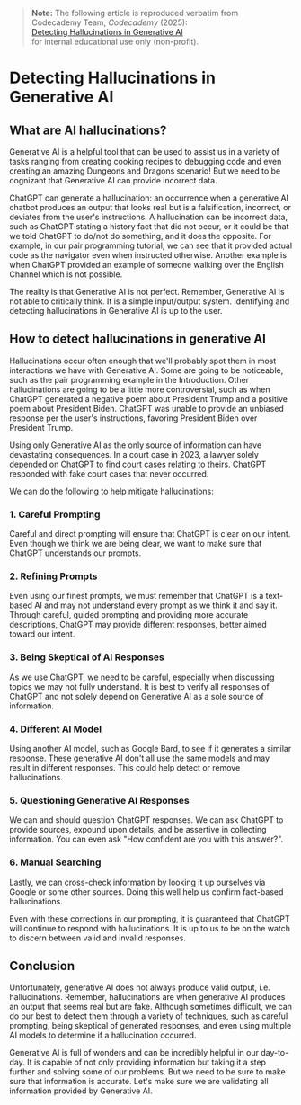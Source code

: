 > **Note:** The following article is reproduced verbatim from  
> Codecademy Team, *Codecademy* (2025):  
> [Detecting Hallucinations in Generative AI](https://www.codecademy.com/article/detecting-hallucinations-in-generative-ai)  
> for internal educational use only (non-profit).

# Detecting Hallucinations in Generative AI

## What are AI hallucinations?

Generative AI is a helpful tool that can be used to assist us in a variety of tasks ranging from creating cooking recipes to debugging code and even creating an amazing Dungeons and Dragons scenario! But we need to be cognizant that Generative AI can provide incorrect data.

ChatGPT can generate a hallucination: an occurrence when a generative AI chatbot produces an output that looks real but is a falsification, incorrect, or deviates from the user's instructions. A hallucination can be incorrect data, such as ChatGPT stating a history fact that did not occur, or it could be that we told ChatGPT to do/not do something, and it does the opposite. For example, in our pair programming tutorial, we can see that it provided actual code as the navigator even when instructed otherwise. Another example is when ChatGPT provided an example of someone walking over the English Channel which is not possible.

The reality is that Generative AI is not perfect. Remember, Generative AI is not able to critically think. It is a simple input/output system. Identifying and detecting hallucinations in Generative AI is up to the user.

## How to detect hallucinations in generative AI

Hallucinations occur often enough that we'll probably spot them in most interactions we have with Generative AI. Some are going to be noticeable, such as the pair programming example in the Introduction. Other hallucinations are going to be a little more controversial, such as when ChatGPT generated a negative poem about President Trump and a positive poem about President Biden. ChatGPT was unable to provide an unbiased response per the user's instructions, favoring President Biden over President Trump.

Using only Generative AI as the only source of information can have devastating consequences. In a court case in 2023, a lawyer solely depended on ChatGPT to find court cases relating to theirs. ChatGPT responded with fake court cases that never occurred.

We can do the following to help mitigate hallucinations:

### 1. Careful Prompting

Careful and direct prompting will ensure that ChatGPT is clear on our intent. Even though we think we are being clear, we want to make sure that ChatGPT understands our prompts.

### 2. Refining Prompts

Even using our finest prompts, we must remember that ChatGPT is a text-based AI and may not understand every prompt as we think it and say it. Through careful, guided prompting and providing more accurate descriptions, ChatGPT may provide different responses, better aimed toward our intent.

### 3. Being Skeptical of AI Responses

As we use ChatGPT, we need to be careful, especially when discussing topics we may not fully understand. It is best to verify all responses of ChatGPT and not solely depend on Generative AI as a sole source of information.

### 4. Different AI Model

Using another AI model, such as Google Bard, to see if it generates a similar response. These generative AI don't all use the same models and may result in different responses. This could help detect or remove hallucinations.

### 5. Questioning Generative AI Responses

We can and should question ChatGPT responses. We can ask ChatGPT to provide sources, expound upon details, and be assertive in collecting information. You can even ask "How confident are you with this answer?".

### 6. Manual Searching

Lastly, we can cross-check information by looking it up ourselves via Google or some other sources. Doing this well help us confirm fact-based hallucinations.

Even with these corrections in our prompting, it is guaranteed that ChatGPT will continue to respond with hallucinations. It is up to us to be on the watch to discern between valid and invalid responses.

## Conclusion

Unfortunately, generative AI does not always produce valid output, i.e. hallucinations. Remember, hallucinations are when generative AI produces an output that seems real but are fake. Although sometimes difficult, we can do our best to detect them through a variety of techniques, such as careful prompting, being skeptical of generated responses, and even using multiple AI models to determine if a hallucination occurred.

Generative AI is full of wonders and can be incredibly helpful in our day-to-day. It is capable of not only providing information but taking it a step further and solving some of our problems. But we need to be sure to make sure that information is accurate. Let's make sure we are validating all information provided by Generative AI.
